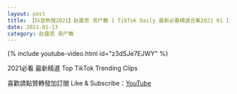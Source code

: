 ```yaml
---
layout: post
title: 【抖音熱搜2021】赵露思 丧尸舞 1 TikTok Daily 最新必看精選合集2021 01 13
date: 2021-01-13
category: 赵露思 丧尸舞
---
```


{% include youtube-video.html id="z3dSJe7EJWY" %}

2021必看 最新精選 Top TikTok Trending Clips

喜歡請點贊轉發加訂閱 Like & Subscribe：[YouTube](https://www.youtube.com/channel/UCAoR7VcanIPd04uEq_GIylA/videos)

